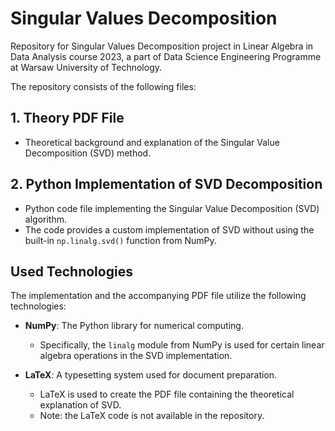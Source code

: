 # Singular Values Decomposition
Repository for Singular Values Decomposition project in Linear Algebra in Data Analysis course 2023, a part of Data Science Engineering Programme at Warsaw University of Technology.

The repository consists of the following files:

## 1. Theory PDF File
- Theoretical background and explanation of the Singular Value Decomposition (SVD) method.

## 2. Python Implementation of SVD Decomposition
- Python code file implementing the Singular Value Decomposition (SVD) algorithm.
- The code provides a custom implementation of SVD without using the built-in `np.linalg.svd()` function from NumPy.

## Used Technologies

The implementation and the accompanying PDF file utilize the following technologies:

- **NumPy**: The Python library for numerical computing.
  - Specifically, the `linalg` module from NumPy is used for certain linear algebra operations in the SVD implementation.

- **LaTeX**: A typesetting system used for document preparation.
  - LaTeX is used to create the PDF file containing the theoretical explanation of SVD.
  - Note: the LaTeX code is not available in the repository.


